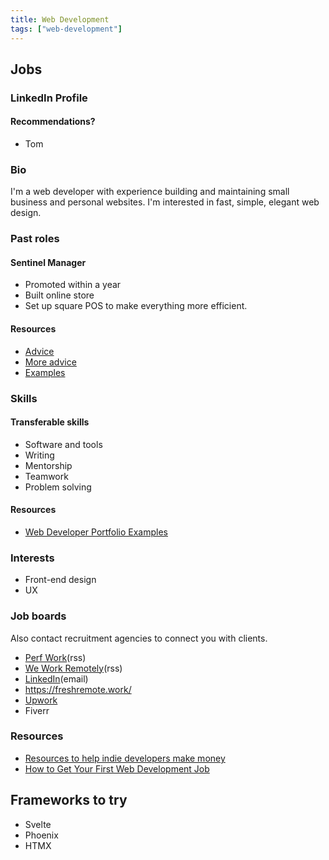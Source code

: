 ```yaml
---
title: Web Development
tags: ["web-development"]
---
```


## Jobs

### LinkedIn Profile

#### Recommendations?

- Tom

### Bio

I'm a web developer with experience building and maintaining small business and personal websites. I'm interested in fast, simple, elegant web design.

### Past roles

#### Sentinel Manager

- Promoted within a year
- Built online store
- Set up square POS to make everything more efficient.

#### Resources

- [Advice](https://www.reddit.com/r/webdev/comments/11yl1uv/comment/jd8yd5w/?utm_source=share&utm_medium=web2x&context=3)
- [More advice](https://www.reddit.com/r/webdev/comments/enppzf/can_someone_critique_my_cvresume/)
- [Examples](https://www.beamjobs.com/resumes/web-developer-resume-examples#sample)

### Skills

#### Transferable skills

- Software and tools
- Writing
- Mentorship
- Teamwork
- Problem solving

#### Resources

- [Web Developer Portfolio Examples](https://careerfoundry.com/en/blog/web-development/web-developer-portfolio/)

### Interests

- Front-end design
- UX

### Job boards

Also contact recruitment agencies to connect you with clients.

- [Perf Work](https://www.perfwork.com/)(rss)
- [We Work Remotely](https://weworkremotely.com/)(rss)
- [LinkedIn](https://www.linkedin.com/jobs/)(email)
- <https://freshremote.work/>
- [Upwork](https://www.upwork.com/nx/find-work/)
- Fiverr

### Resources

- [Resources to help indie developers make money](https://github.com/mezod/awesome-indie)
- [How to Get Your First Web Development Job](https://careerfoundry.com/en/blog/web-development/how-to-get-your-first-web-developer-job-the-ultimate-guide-for-junior-developers/)

## Frameworks to try

- Svelte
- Phoenix
- HTMX

